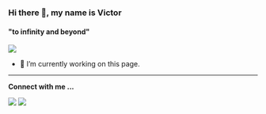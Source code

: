 <!--
### Hi there 👋

**victor2f/victor2f** is a ✨ _special_ ✨ repository because its `README.md` (this file) appears on your GitHub profile.

Here are some ideas to get you started:

- 🔭 I’m currently working on this page...
- 🌱 I’m currently learning ...
- 👯 I’m looking to collaborate on ...
- 🤔 I’m looking for help with ...
- 💬 Ask me about ...
- 📫 How to reach me: ...
- 😄 Pronouns: ...
- ⚡ Fun fact: ...
-->
### Hi there 👋, my name is Victor

#### "to infinity and beyond"

![](https://i.redd.it/snoovatar/avatars/3ee24024-50bc-422e-88e2-fb48977baa58.png)

- 🔭 I’m currently working on this page. 

---

**Connect with me ...**

[![](https://img.shields.io/badge/LinkedIn-0077B5?style=flat&logo=linkedin&logoColor=white)](https://www.linkedin.com/in/filipevictorferreira/)
[![](https://img.shields.io/badge/GitHub-100000?style=flat&logo=github&logoColor=white)](https://github.com/victor2f)


<!--[![](https://github-readme-stats.vercel.app/api?username=victor2f&show_icons=true&count_private=true&theme=dracula)](https://github.com/anuraghazra/github-readme-stats)-->
<!--[![](https://streak-stats.demolab.com?user=victor2f&theme=dracula&hide_border=true)](https://git.io/streak-stats)-->

<!--
[![](https://img.shields.io/badge/Python-3776AB?style=flat&logo=python&logoColor=white)](https://github.com/Envoy-VC/awesome-badges)
[![](https://img.shields.io/badge/Markdown-000000?style=flat&logo=markdown&logoColor=white)](https://github.com/Envoy-VC/awesome-badges)
[![](https://img.shields.io/badge/Trello-0052CC?style=flat&logo=trello&logoColor=white)](https://github.com/Envoy-VC/awesome-badges)
[![](https://img.shields.io/badge/Windows-0078D6?style=flat&logo=windows&logoColor=white)](https://github.com/Envoy-VC/awesome-badges)
[![](https://img.shields.io/badge/Linux-FCC624?style=flat&logo=linux&logoColor=black)](https://github.com/Envoy-VC/awesome-badges)
[![](https://img.shields.io/badge/blender-%23F5792A.svg?style=flat&logo=blender&logoColor=white)](https://github.com/Envoy-VC/awesome-badges)
[![](https://img.shields.io/badge/Microsoft_Office-D83B01?style=flat&logo=microsoft-office&logoColor=white)](https://github.com/Envoy-VC/awesome-badges)
[![](https://img.shields.io/badge/YouTube-FF0000?style=flat&logo=youtube&logoColor=white)](https://github.com/Envoy-VC/awesome-badges)
[![](https://img.shields.io/badge/Reddit-FF4500?style=flat&logo=reddit&logoColor=white)](https://github.com/Envoy-VC/awesome-badges)
[![](https://img.shields.io/badge/GIT-E44C30?style=flat&logo=git&logoColor=white)](https://github.com/Envoy-VC/awesome-badges)

[![](https://img.shields.io/badge/Raspberry%20Pi-A22846?style=flat&logo=Raspberry%20Pi&logoColor=white)](https://github.com/Envoy-VC/awesome-badges)

-->
